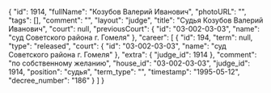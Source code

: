{
    "id": 1914,
    "fullName": "Козубов Валерий Иванович",
    "photoURL": "",
    "tags": [],
    "comment": "",
    "layout": "judge",
    "title": "Судья Козубов Валерий Иванович",
    "court": null,
    "previousCourt": {
        "id": "03-002-03-03",
        "name": "суд Советского района г. Гомеля"
    },
    "career": [
        {
            "id": 194,
            "term": null,
            "type": "released",
            "court": {
                "id": "03-002-03-03",
                "name": "суд Советского района г. Гомеля"
            },
            "extra": {
                "judge_id": 1914
            },
            "comment": "по собственному желанию",
            "house_id": "03-002-03-03",
            "judge_id": 1914,
            "position": "судья",
            "term_type": "",
            "timestamp": "1995-05-12",
            "decree_number": "186"
        }
    ]
}